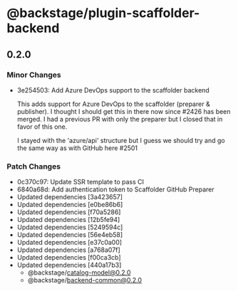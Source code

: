 # @backstage/plugin-scaffolder-backend

## 0.2.0
### Minor Changes

- 3e254503: Add Azure DevOps support to the scaffolder backend
  
  This adds support for Azure DevOps to the scaffolder (preparer & publisher). I thought I should get this in there now since #2426 has been merged. I had a previous PR with only the preparer but I closed that in favor of this one.
  
  I stayed with the 'azure/api' structure but I guess we should try and go the same way as with GitHub here #2501

### Patch Changes

- 0c370c97: Update SSR template to pass CI
- 6840a68d: Add authentication token to Scaffolder GitHub Preparer
- Updated dependencies [3a423657]
- Updated dependencies [e0be86b6]
- Updated dependencies [f70a5286]
- Updated dependencies [12b5fe94]
- Updated dependencies [5249594c]
- Updated dependencies [56e4eb58]
- Updated dependencies [e37c0a00]
- Updated dependencies [a768a07f]
- Updated dependencies [f00ca3cb]
- Updated dependencies [440a17b3]
  - @backstage/catalog-model@0.2.0
  - @backstage/backend-common@0.2.0
